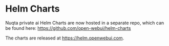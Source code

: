 # Helm Charts
Nuqta private ai Helm Charts are now hosted in a separate repo, which can be found here: https://github.com/open-webui/helm-charts 

The charts are released at https://helm.openwebui.com. 